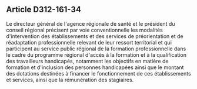## Article D312-161-34

Le directeur général de l'agence régionale de santé et le président du conseil régional précisent par voie
conventionnelle les modalités d'intervention des établissements et des services de préorientation et de
réadaptation professionnelle relevant de leur ressort territorial et qui participent au service public régional de
la formation professionnelle dans le cadre du programme régional d'accès à la formation et à la qualification
des travailleurs handicapés, notamment les objectifs en matière de formation et d'inclusion des personnes
handicapées ainsi que le montant des dotations destinées à financer le fonctionnement de ces établissements
et services, ainsi que la rémunération des stagiaires.

